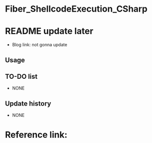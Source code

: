 # Fiber_ShellcodeExecution_CSharp
# README update later

- Blog link: not gonna update



## Usage


## TO-DO list
- NONE

## Update history
- NONE

# Reference link: